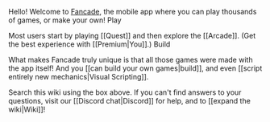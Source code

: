 Hello! Welcome to [Fancade](https://www.fancade.com/), the mobile app where you can play thousands of games, or make your own!
Play

Most users start by playing [[Quest]] and then explore the [[Arcade]]. (Get the best experience with [[Premium|You]].)
Build

What makes Fancade truly unique is that all those games were made with the app itself! And you [[can build your own games|build]], and even [[script entirely new mechanics|Visual Scripting]].

Search this wiki using the box above. If you can't find answers to your questions, visit our [[Discord chat|Discord]] for help, and to [[expand the wiki|Wiki]]!